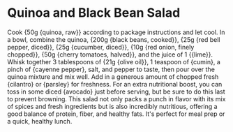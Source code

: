 # Quinoa and Black Bean Salad

Cook {50g {quinoa, raw}} according to package instructions and let cool. In a bowl, combine the quinoa, {200g {black beans, cooked}}, {25g {red bell pepper, diced}}, {25g {cucumber, diced}}, {10g {red onion, finely chopped}}, {50g {cherry tomatoes, halved}}, and the juice of 1 {{lime}}. Whisk together 3 tablespoons of {21g {olive oil}}, 1 teaspoon of {cumin}, a pinch of {cayenne pepper}, salt, and pepper to taste, then pour over the quinoa mixture and mix well. Add in a generous amount of chopped fresh {cilantro} or {parsley} for freshness. For an extra nutritional boost, you can toss in some diced {avocado} just before serving, but be sure to do this last to prevent browning.
 This salad not only packs a punch in flavor with its mix of spices and fresh ingredients but is also incredibly nutritious, 
 offering a good balance of protein, fiber, and healthy fats. It's perfect for meal prep or a quick, healthy lunch.  
